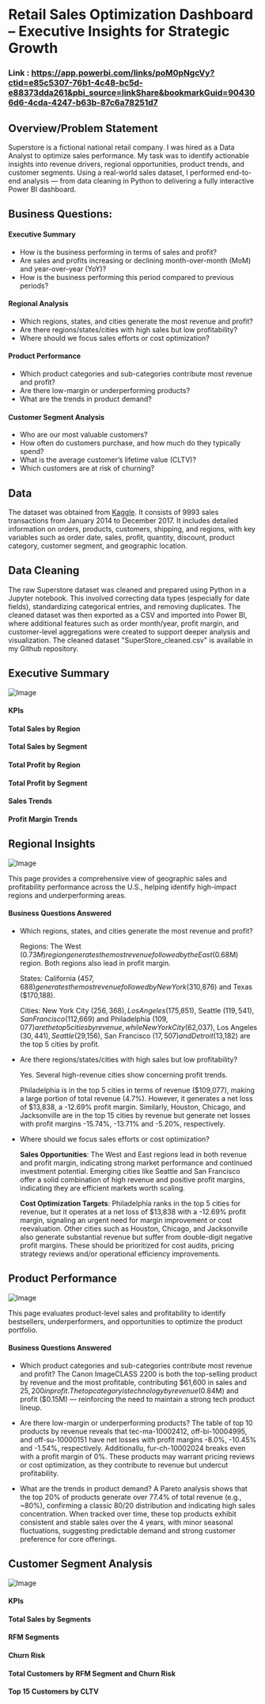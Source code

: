 # Retail Sales Optimization Dashboard – Executive Insights for Strategic Growth

### Link : https://app.powerbi.com/links/poM0pNgcVy?ctid=e85c5307-76b1-4c48-bc5d-e88373dda261&pbi_source=linkShare&bookmarkGuid=904306d6-4cda-4247-b63b-87c6a78251d7


## Overview/Problem Statement
Superstore is a fictional national retail company. I was hired as a Data Analyst to optimize sales performance. My task was to identify actionable insights into revenue drivers, regional opportunities, product trends, and customer segments. Using a real-world sales dataset, I performed end-to-end analysis — from data cleaning in Python to delivering a fully interactive Power BI dashboard.


## Business Questions:
#### Executive Summary
- How is the business performing in terms of sales and profit?
- Are sales and profits increasing or declining month-over-month (MoM) and year-over-year (YoY)?
- How is the business performing this period compared to previous periods?

#### Regional Analysis
- Which regions, states, and cities generate the most revenue and profit?
- Are there regions/states/cities with high sales but low profitability?
- Where should we focus sales efforts or cost optimization?

#### Product Performance
- Which product categories and sub-categories contribute most revenue and profit?
- Are there low-margin or underperforming products?
- What are the trends in product demand?

#### Customer Segment Analysis
- Who are our most valuable customers?
- How often do customers purchase, and how much do they typically spend?
- What is the average customer’s lifetime value (CLTV)?
- Which customers are at risk of churning?


## Data
The dataset was obtained from [Kaggle](https://www.kaggle.com/datasets/vivek468/superstore-dataset-final). It consists of 9993 sales transactions from January 2014 to December 2017. It includes detailed information on orders, products, customers, shipping, and regions, with key variables such as order date, sales, profit, quantity, discount, product category, customer segment, and geographic location.

## Data Cleaning
The raw Superstore dataset was cleaned and prepared using Python in a Jupyter notebook. This involved correcting data types (especially for date fields), standardizing categorical entries, and removing duplicates. The cleaned dataset was then exported as a CSV and imported into Power BI, where additional features such as order month/year, profit margin, and customer-level aggregations were created to support deeper analysis and visualization. The cleaned dataset "SuperStore_cleaned.csv" is available in my Github repository.

## Executive Summary
![Image](https://github.com/user-attachments/assets/34337dcd-d081-47b3-be4c-fcc1ff4f4be4)

#### KPIs
#### Total Sales by Region
#### Total Sales by Segment
#### Total Profit by Region
#### Total Profit by Segment
#### Sales Trends
#### Profit Margin Trends

## Regional Insights
![Image](https://github.com/user-attachments/assets/e7f54d80-c81a-4bf5-adbc-60b4fe435f7a)

This page provides a comprehensive view of geographic sales and profitability performance across the U.S., helping identify high-impact regions and underperforming areas.

#### Business Questions Answered
- Which regions, states, and cities generate the most revenue and profit?

  Regions: The West ($0.73M) region generates the most revenue followed by the East ($0.68M) region. Both regions also lead in profit margin.

  States: California ($457,688) generates the most revenue followed by New York ($310,876) and Texas ($170,188).

  Cities: New York City ($256,368), Los Angeles ($175,851), Seattle ($119,541), San Francisco ($112,669) and Philadelphia ($109,077) are the top 5 cities by revenue, while New York City ($62,037), Los Angeles ($30,441), Seattle ($29,156), San Francisco ($17,507) and Detroit ($13,182) are the top 5 cities by profit.

- Are there regions/states/cities with high sales but low profitability?

  Yes. Several high-revenue cities show concerning profit trends.

  Philadelphia is in the top 5 cities in terms of revenue ($109,077), making a large portion of total revenue (4.7%). However, it generates a net loss of $13,838, a -12.69% profit margin. Similarly, Houston, Chicago, and Jacksonville are in the top 15 cities by revenue but generate net losses with profit margins -15.74%, -13.71% and -5.20%, respectively.

- Where should we focus sales efforts or cost optimization?

  **Sales Opportunities**: The West and East regions lead in both revenue and profit margin, indicating strong market performance and continued investment potential. Emerging cities like Seattle and San Francisco offer a solid combination of high revenue and positive profit margins, indicating they are efficient markets worth scaling.

  **Cost Optimization Targets**: Philadelphia ranks in the top 5 cities for revenue, but it operates at a net loss of $13,838 with a -12.69% profit margin, signaling an urgent need for margin improvement or cost reevaluation. Other cities such as Houston, Chicago, and Jacksonville also generate substantial revenue but suffer from double-digit negative profit margins. These should be prioritized for cost audits, pricing strategy reviews and/or operational efficiency improvements.

## Product Performance
![Image](https://github.com/user-attachments/assets/cc94fe44-82ea-41a2-88ea-95ab40cafde8)

This page evaluates product-level sales and profitability to identify bestsellers, underperformers, and opportunities to optimize the product portfolio.

#### Business Questions Answered
- Which product categories and sub-categories contribute most revenue and profit?
  The Canon ImageCLASS 2200 is both the top-selling product by revenue and the most profitable, contributing $61,600 in sales and $25,200 in profit.
  The top category is technology by revenue ($0.84M) and profit ($0.15M) — reinforcing the need to maintain a strong tech product lineup.

- Are there low-margin or underperforming products?
  The table of top 10 products by revenue reveals that tec-ma-10002412, off-bi-10004995, and off-su-10000151 have net losses with profit margins -8.0%, -10.45% and -1.54%, respectively. Additionallu, fur-ch-10002024 breaks even with a profit margin of 0%. These products may warrant pricing reviews or cost optimization, as they contribute to revenue but undercut profitability.
  
- What are the trends in product demand?
  A Pareto analysis shows that the top 20% of products generate over 77.4% of total revenue (e.g., ~80%), confirming a classic 80/20 distribution and indicating high sales concentration.
  When tracked over time, these top products exhibit consistent and stable sales over the 4 years, with minor seasonal fluctuations, suggesting predictable demand and strong customer preference for core offerings.

## Customer Segment Analysis
![Image](https://github.com/user-attachments/assets/a653c42e-61dc-4ae8-aa43-4016055df0e1)

#### KPIs
#### Total Sales by Segments
#### RFM Segments
#### Churn Risk
#### Total Customers by RFM Segment and Churn Risk
#### Top 15 Customers by CLTV

